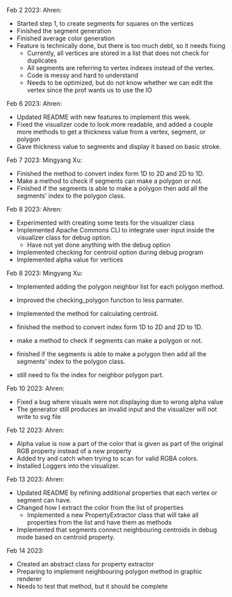 Feb 2 2023:
Ahren: 
* Started step 1, to create segments for squares on the vertices
* Finished the segment generation
* Finished average color generation
* Feature is technically done, but there is too much debt, so it needs fixing
  * Currently, all vertices are stored in a list that does not check for duplicates
  * All segments are referring to vertex indexes instead of the vertex.
  * Code is messy and hard to understand
  * Needs to be optimized, but do not know whether we can edit the vertex since the prof wants us to use the IO

Feb 6 2023:
Ahren: 
* Updated README with new features to implement this week.
* Fixed the visualizer code to look more readable, and added a couple more methods to get a thickness value from a vertex, segment, or polygon
* Gave thickness value to segments and display it based on basic stroke.

Feb 7 2023:
Mingyang Xu:

* Finished the method to convert index form 1D to 2D and 2D to 1D.
* Make a method to check if segments can make a polygon or not.
* Finished if the segments is able to make a polygon then add all the segments' index to the polygon class.


Feb 8 2023:
Ahren:
* Experimented with creating some tests for the visualizer class
* Implemented Apache Commons CLI to integrate user input inside the visualizer class for debug option.
  * Have not yet done anything with the debug option
* Implemented checking for centroid option during debug program
* Implemented alpha value for vertices

Feb 8 2023:
Mingyang Xu:
* Implemented adding the polygon neighbor list for each polygon method.
* Improved the checking_polygon function to less parmater.
* Implemented the method for calculating centroid.

* finished the method to convert index form 1D to 2D and 2D to 1D.
* make a method to check if segments can make a polygon or not.
* finished if the segments is able to make a polygon then add all the segments' index to the polygon class.
* still need to fix the index for neighbor polygon part.

Feb 10 2023:
Ahren:
* Fixed a bug where visuals were not displaying due to wrong alpha value
* The generator still produces an invalid input and the visualizer will not write to svg file

Feb 12 2023:
Ahren:
* Alpha value is now a part of the color that is given as part of the original RGB property instead of a new property
* Added try and catch when trying to scan for valid RGBA colors.
* Installed Loggers into the visualizer.

Feb 13 2023:
Ahren:
* Updated README by refining additional properties that each vertex or segment can have.
* Changed how I extract the color from the list of properties
  * Implemented a new PropertyExtractor class that will take all properties from the list and have them as methods
* Implemented that segments connect neighbouring centroids in debug mode based on centroid property.

Feb 14 2023:
* Created an abstract class for property extractor
* Preparing to implement neighbouring polygon method in graphic renderer
* Needs to test that method, but it should be complete